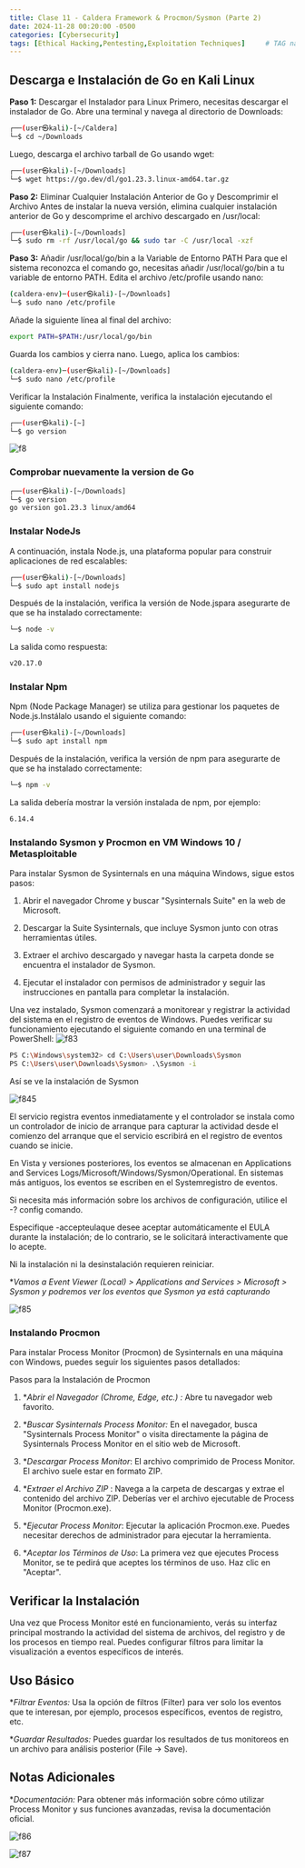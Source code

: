 ```yaml
---
title: Clase 11 - Caldera Framework & Procmon/Sysmon (Parte 2)
date: 2024-11-28 00:20:00 -0500
categories: [Cybersecurity]
tags: [Ethical Hacking,Pentesting,Exploitation Techniques]     # TAG names should always be lowercase
---
```


## Descarga e Instalación de Go en Kali Linux
**Paso 1:** Descargar el Instalador para Linux
Primero, necesitas descargar el instalador de Go. Abre una terminal y navega al directorio de Downloads:
```bash
┌──(user㉿kali)-[~/Caldera] 
└─$ cd ~/Downloads
```
Luego, descarga el archivo tarball de Go usando wget:

```bash
┌──(user㉿kali)-[~/Downloads] 
└─$ wget https://go.dev/dl/go1.23.3.linux-amd64.tar.gz
```
**Paso 2:** Eliminar Cualquier Instalación Anterior de Go y Descomprimir el Archivo
Antes de instalar la nueva versión, elimina cualquier instalación anterior de Go y descomprime el archivo descargado en /usr/local:

```bash
┌──(user㉿kali)-[~/Downloads] 
└─$ sudo rm -rf /usr/local/go && sudo tar -C /usr/local -xzf
```
**Paso 3:** Añadir /usr/local/go/bin a la Variable de Entorno PATH
Para que el sistema reconozca el comando go, necesitas añadir /usr/local/go/bin a tu variable de entorno PATH. Edita el archivo /etc/profile usando nano:
```bash
(caldera-env)─(user㉿kali)-[~/Downloads] 
└─$ sudo nano /etc/profile
```
Añade la siguiente línea al final del archivo:

```bash
export PATH=$PATH:/usr/local/go/bin
```
Guarda los cambios y cierra nano. Luego, aplica los cambios:

```bash
(caldera-env)─(user㉿kali)-[~/Downloads] 
└─$ sudo nano /etc/profile
```
Verificar la Instalación
Finalmente, verifica la instalación ejecutando el siguiente comando:

```bash
┌──(user㉿kali)-[~] 
└─$ go version
```
![f8](/assets/imagen/f8.png)

### Comprobar nuevamente la version de Go

```bash
┌──(user㉿kali)-[~/Downloads]
└─$ go version
go version go1.23.3 linux/amd64
```
### Instalar NodeJs
A continuación, instala Node.js, una plataforma popular para construir aplicaciones de red escalables:
```bash
┌──(user㉿kali)-[~/Downloads]
└─$ sudo apt install nodejs
```
Después de la instalación, verifica la versión de Node.jspara asegurarte de que se ha instalado correctamente:

```bash
└─$ node -v
```
La salida como respuesta:
```bash
v20.17.0
```
### Instalar Npm
Npm (Node Package Manager) se utiliza para gestionar los paquetes de Node.js.Instálalo usando el siguiente comando:

```bash
┌──(user㉿kali)-[~/Downloads] 
└─$ sudo apt install npm
```
Después de la instalación, verifica la versión de npm para asegurarte de que se ha instalado correctamente:
```bash
└─$ npm -v
```
La salida debería mostrar la versión instalada de npm, por ejemplo:

```bash
6.14.4
```
### Instalando Sysmon y Procmon en VM Windows 10 / Metasploitable
Para instalar Sysmon de Sysinternals en una máquina Windows, sigue estos pasos:

1. Abrir el navegador Chrome y buscar "Sysinternals Suite" en la web de Microsoft.

2. Descargar la Suite Sysinternals, que incluye Sysmon junto con otras herramientas útiles.

3. Extraer el archivo descargado y navegar hasta la carpeta donde se encuentra el instalador de Sysmon.

4. Ejecutar el instalador con permisos de administrador y seguir las instrucciones en pantalla para completar la instalación.

Una vez instalado, Sysmon comenzará a monitorear y registrar la actividad del sistema en el registro de eventos de Windows. Puedes verificar su funcionamiento ejecutando el siguiente comando en una terminal de PowerShell:
![f83](/assets/imagen/f83.png)

```bash
PS C:\Windows\system32> cd C:\Users\user\Downloads\Sysmon
PS C:\Users\user\Downloads\Sysmon> .\Sysmon -i
```
Así se ve la instalación de Sysmon

![f845](/assets/imagen/f845.png)

El servicio registra eventos inmediatamente y el controlador se instala como un controlador de inicio de arranque para capturar la actividad desde el comienzo del arranque que el servicio escribirá en el registro de eventos cuando se inicie.

En Vista y versiones posteriores, los eventos se almacenan en Applications and Services Logs/Microsoft/Windows/Sysmon/Operational. En sistemas más antiguos, los eventos se escriben en el Systemregistro de eventos.

Si necesita más información sobre los archivos de configuración, utilice el -? config comando.

Especifique -accepteulaque desee aceptar automáticamente el EULA durante la instalación; de lo contrario, se le solicitará interactivamente que lo acepte.

Ni la instalación ni la desinstalación requieren reiniciar.

**Vamos a Event Viewer (Local) > Applications and Services > Microsoft > Sysmon y podremos ver los eventos que Sysmon ya está capturando*

![f85](/assets/imagen/f85.png)

### Instalando Procmon
Para instalar Process Monitor (Procmon) de Sysinternals en una máquina con Windows, puedes seguir los siguientes pasos detallados:

Pasos para la Instalación de Procmon
1. **Abrir el Navegador (Chrome, Edge, etc.) :* Abre tu navegador web favorito.

2. **Buscar Sysinternals Process Monitor:* En el navegador, busca "Sysinternals Process Monitor" o visita directamente la página de Sysinternals Process Monitor en el sitio web de Microsoft.

3. **Descargar Process Monitor*:  El archivo comprimido de Process Monitor. El archivo suele estar en formato ZIP.

4. **Extraer el Archivo ZIP* : Navega a la carpeta de descargas y extrae el contenido del archivo ZIP. Deberías ver el archivo ejecutable de Process Monitor (Procmon.exe).

5. **Ejecutar Process Monitor*: Ejecutar la aplicación Procmon.exe. Puedes necesitar derechos de administrador para ejecutar la herramienta.

6. **Aceptar los Términos de Uso*: La primera vez que ejecutes Process Monitor, se te pedirá que aceptes los términos de uso. Haz clic en "Aceptar".

## Verificar la Instalación
Una vez que Process Monitor esté en funcionamiento, verás su interfaz principal mostrando la actividad del sistema de archivos, del registro y de los procesos en tiempo real. Puedes configurar filtros para limitar la visualización a eventos específicos de interés.

## Uso Básico
**Filtrar Eventos:*  Usa la opción de filtros (Filter) para ver solo los eventos que te interesan, por ejemplo, procesos específicos, eventos de registro, etc.

**Guardar Resultados:* Puedes guardar los resultados de tus monitoreos en un archivo para análisis posterior (File -> Save).

## Notas Adicionales
**Documentación:* Para obtener más información sobre cómo utilizar Process Monitor y sus funciones avanzadas, revisa la documentación oficial.

![f86](/assets/imagen/f86.png)

![f87](/assets/imagen/f87.png)

